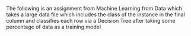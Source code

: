 The following is an assignment from Machine Learning from Data which takes a large data file 
which includes the class of the instance in the final column
and classifies each row via a Decision Tree after taking some percentage of data as a training model
